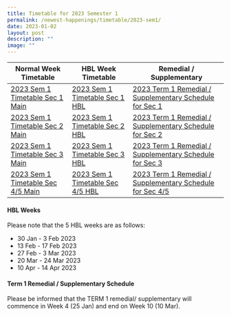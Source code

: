 ```yaml
---
title: Timetable for 2023 Semester 1
permalink: /newest-happenings/timetable/2023-sem1/
date: 2023-01-02
layout: post
description: ""
image: ""
---
```

|Normal Week Timetable| HBL Week Timetable| Remedial / Supplementary|
|---|---|---|
| [2023 Sem 1 Timetable Sec 1 Main](/files/2023Timetable%20Sem1%20Sec1s%20wef%203Jan%20Main.pdf)|[2023 Sem 1 Timetable Sec 1 HBL](/files/2023Timetable%20Sem1%20Sec1s%20wef%2030Jan%20HBL.pdf) | [2023 Term 1 Remedial / Supplementary Schedule for Sec 1](/files/2023%20Sec%201%20T1%20Remedial%20%20Supp%20Schedule.pdf)|
| [2023 Sem 1 Timetable Sec 2 Main](/files/2023Timetable%20Sem1%20Sec2s%20wef%203Jan%20Main.pdf) |[2023 Sem 1 Timetable Sec 2 HBL](/files/2023Timetable%20Sem1%20Sec2s%20wef%2030Jan%20HBL.pdf) |[2023 Term 1 Remedial / Supplementary Schedule for Sec 2](/files/2023%20Sec%202%20T1%20Remedial%20Supp%20Schedule.pdf) |
| [2023 Sem 1 Timetable Sec 3 Main](/files/2023Timetable%20Sem1%20Sec3s%20wef%203Jan%20Main.pdf)| [2023 Sem 1 Timetable Sec 3 HBL](/files/2023Timetable%20Sem1%20Sec3s%20wef%2030Jan%20HBL.pdf) | [2023 Term 1 Remedial / Supplementary Schedule for Sec 3](/files/2023%20Sec%203%20T1%20Remedial%20and%20Supp%20Schedule%20.pdf) |
| [2023 Sem 1 Timetable Sec 4/5 Main](/files/2023Timetable%20Sem1%20Sec4_5s%20wef%203Jan%20Main.pdf) | [2023 Sem 1 Timetable Sec 4/5 HBL](/files/2023Timetable%20Sem1%20Sec4_5s%20wef%2030Jan%20HBL.pdf) | [2023 Term 1 Remedial / Supplementary Schedule for Sec 4/5](/files/2023%20Sec%204_5%20T1%20Remedial%20and%20Supp%20Schedule.pdf) |

#### HBL Weeks
Please note that the 5 HBL weeks are as follows:
*   30 Jan - 3 Feb 2023
*   13 Feb - 17 Feb 2023
*   27 Feb - 3 Mar 2023
*   20 Mar - 24 Mar 2023
*   10 Apr - 14 Apr 2023

#### Term 1 Remedial / Supplementary Schedule
Please be informed that the TERM 1 remedial/ supplementary will commence in Week 4 (25 Jan) and end on Week 10 (10 Mar).